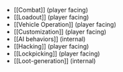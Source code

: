 * [[Combat]] (player facing)
* [[Loadout]] (player facing)
* [[Vehicle Operation]] (player facing)
* [[Customization]] (player facing)
* [[AI behaviors]] (internal)
* [[Hacking]] (player facing)
* [[Lockpicking]] (player facing)
* [[Loot-generation]] (internal)